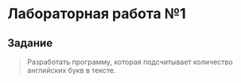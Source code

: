 # Лабораторная работа №1
## Задание
>Разработать программу, которая подсчитывает количество английских букв в тексте.